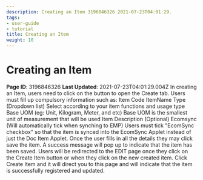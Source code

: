 ```yaml
---
description: Creating an Item 3196846326 2021-07-23T04:01:29.
tags:
- user-guide
- tutorial
title: Creating an Item
weight: 10
---
```


# Creating an Item
**Page ID**: 3196846326
**Last Updated**: 2021-07-23T04:01:29.004Z
In creating an Item, users need to click on the
button to open the Create tab.
Users must fill up compulsory information such as: 
Item Code 
ItemName 
Type (Dropdown list)
Select according to your item functions and usage type
Base UOM (eg: Unit, Kilogram, Meter, and etc)
Base UOM is the smallest unit of measurement that will be used
Item Description (Optional)
Ecomsync (Will automatically tick when synching to EMP)
Users must tick "EcomSync checkbox" so that the item is synced into the EcomSync Applet instead of just the Doc Item Applet. 
Once the user fills in all the details they may click save the item. A success message will pop up to indicate that the item has been saved. 
Users will be redirected to the EDIT page once they click on the Create Item button or when they click on the new created item. 
Click Create Item and it will direct you to this page and will indicate that the item is successfully registered and updated.